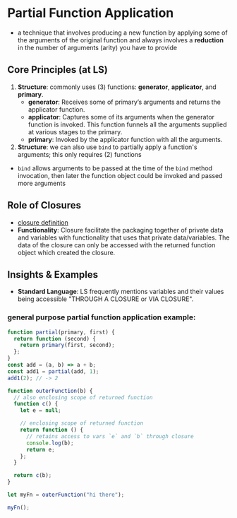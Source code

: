 # Partial Function Application

- a technique that involves producing a new function by applying some of the arguments of the original function and always involves a **reduction** in the number of arguments (arity) you have to provide

## Core Principles (at LS)

1. **Structure**: commonly uses (3) functions: **generator**, **applicator**, and **primary**.
   - **generator**: Receives some of primary’s arguments and returns the applicator function.
   - **applicator**: Captures some of its arguments when the generator function is invoked. This function funnels all the arguments supplied at various stages to the primary.
   - **primary**: Invoked by the applicator function with all the arguments.
2. **Structure**: we can also use `bind` to partially apply a function's arguments; this only requires (2) functions

- `bind` allows arguments to be passed at the time of the `bind` method invocation, then later the function object could be invoked and passed more arguments

## Role of Closures

- [closure definition](./closures.md)
- **Functionality**: Closure facilitate the packaging together of private data and variables with functionality that uses that private data/variables. The data of the closure can only be accessed with the returned function object which created the closure.

## Insights & Examples

- **Standard Language**: LS frequently mentions variables and their values being accessible "THROUGH A CLOSURE or VIA CLOSURE".

### general purpose partial function application example:

```jsx
function partial(primary, first) {
  return function (second) {
    return primary(first, second);
  };
}
const add = (a, b) => a + b;
const add1 = partial(add, 1);
add1(2); // -> 2
```

```jsx
function outerFunction(b) {
  // also enclosing scope of returned function
  function c() {
    let e = null;

    // enclosing scope of returned function
    return function () {
      // retains access to vars `e` and `b` through closure
      console.log(b);
      return e;
    };
  }

  return c(b);
}

let myFn = outerFunction("hi there");

myFn();
```
